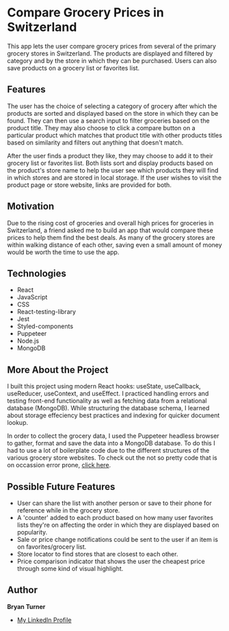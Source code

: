 # Compare Grocery Prices in Switzerland
This app lets the user compare grocery prices from several of the primary grocery stores in Switzerland. The products are displayed and filtered by category and by the store in which they can be purchased. Users can also save products on a grocery list or favorites list. 

## Features
The user has the choice of selecting a category of grocery after which the products are sorted and displayed based on the store in which they can be found. They can then use a search input to filter groceries based on the product title. They may also choose to click a compare button on a particular product which matches that product title with other products titles based on similarity and filters out anything that doesn't match.  

After the user finds a product they like, they may choose to add it to their grocery list or favorites list. Both lists sort and display products based on the product's store name to help the user see which products they will find in which stores and are stored in local storage. If the user wishes to visit the product page or store website, links are provided for both.

## Motivation
Due to the rising cost of groceries and overall high prices for groceries in Switzerland, a friend asked me to build an app that would compare these prices to help them find the best deals. As many of the grocery stores are within walking distance of each other, saving even a small amount of money would be worth the time to use the app.

## Technologies
- React 
- JavaScript
- CSS
- React-testing-library
- Jest 
- Styled-components
- Puppeteer 
- Node.js 
- MongoDB 

## More About the Project
I built this project using modern React hooks: useState, useCallback, useReducer, useContext, and useEffect. I practiced handling errors and testing front-end functionality as well as fetching data from a relational database (MongoDB). While structuring the database schema, I learned about storage effeciency best practices and indexing for quicker document lookup. 

In order to collect the grocery data, I used the Puppeteer headless browser to gather, format and save the data into a MongoDB database. To do this I had to use a lot of boilerplate code due to the different structures of the various grocery store websites. To check out the not so pretty code that is on occassion error prone, [click here](https://github.com/bryturner/ch-grocery-web-scraper).

## Possible Future Features
- User can share the list with another person or save to their phone for reference while in the grocery store.
- A 'counter' added to each product based on how many user favorites lists they're on affecting the order in which they are displayed based on popularity.
- Sale or price change notifications could be sent to the user if an item is on favorites/grocery list.
- Store locator to find stores that are closest to each other.
- Price comparison indicator that shows the user the cheapest price through some kind of visual highlight.

## Author
**Bryan Turner**
- [My LinkedIn Profile](https://www.linkedin.com/in/bryanturnerdev/)
